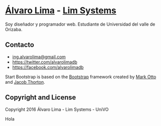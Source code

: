 # [Álvaro Lima](http://limcode.com/webmaster) - [Lim Systems](http://limcode.com)

Soy diseñador y programador web. Estudiante de Universidad del valle de Orizaba.

## Contacto


* ing.alvarolima@gmail.com
* https://twitter.com/alvarolimadb
* https://facebook.com/alvarolimadb

Start Bootstrap is based on the [Bootstrap](http://getbootstrap.com/) framework created by [Mark Otto](https://twitter.com/mdo) and [Jacob Thorton](https://twitter.com/fat).

## Copyright and License

Copyright 2016 Álvaro Lima - Lim Systems - UniVO

Hola


